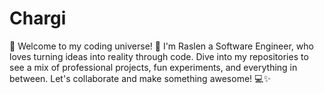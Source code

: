 # Chargi
🌟 Welcome to my coding universe! 🌟  I'm Raslen a Software Engineer, who loves turning ideas into reality through code. Dive into my repositories to see a mix of professional projects, fun experiments, and everything in between. Let's collaborate and make something awesome! 💻✨
